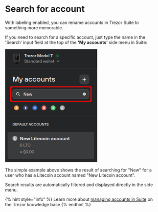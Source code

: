# Search for account

With labeling enabled, you can rename accounts in Trezor Suite to something more memorable.&#x20;

If you need to search for a specific account, just type the name in the 'Search' input field at the top of the **'My accounts'** side menu in Suite:

![](../../.gitbook/assets/Search_accounts-HL.png)

The simple example above shows the result of searching for "New" for a user who has a Litecoin account named "New Litecoin account".&#x20;

Search results are automatically filtered and displayed directly in the side menu.

{% hint style="info" %}
Learn more about [managing accounts in Suite](https://trezor.io/learn/a/manage-accounts-in-trezor-suite-app) on the Trezor knowledge base
{% endhint %}
